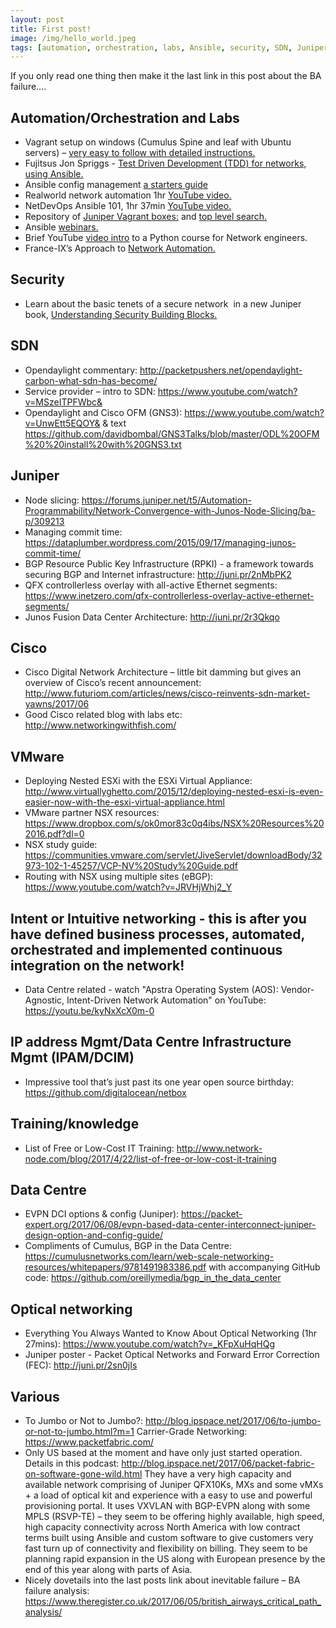 ```yaml
---
layout: post
title: First post!
image: /img/hello_world.jpeg
tags: [automation, orchestration, labs, Ansible, security, SDN, Juniper, Cisco, EVE-NG, VMware, NSX, ESXi, failure, IPAM, DCIM, optical, DWDM, intent, BGP, python, opendaylight]
---
```


If you only read one thing then make it the last link in this post about the BA failure….


## Automation/Orchestration and Labs

* Vagrant setup on windows (Cumulus Spine and leaf with Ubuntu servers) – [very easy to follow with detailed instructions.](https://github.com/CumulusNetworks/cldemo-vagrant-onwindows/blob/master/README.md)
* Fujitsus Jon Spriggs - [Test Driven Development (TDD) for networks, using Ansible.](https://jon.sprig.gs/blog/post/537)
* Ansible config management [a starters guide](https://www.youtube.com/watch?v=fYd_KQpfBs8&)
* Realworld network automation 1hr [YouTube video.](https://www.youtube.com/watch?v=s-eL6M0bOQw&)
* NetDevOps Ansible 101, 1hr 37min [YouTube video.](https://www.youtube.com/watch?v=ArqvSGRzUBw&)
* Repository of [Juniper Vagrant boxes:](https://app.vagrantup.com/juniper) and [top level search.](https://app.vagrantup.com/boxes/search)
* Ansible [webinars.](https://www.ansible.com/webinars-training)
* Brief YouTube [video intro](https://youtu.be/_o_1XLt1hi8) to a Python course for Network engineers. 
* France-IX’s Approach to [Network Automation.](https://forums.juniper.net/t5/Customer-Stories-and-Successes/France-IX-s-Approach-to-Network-Automation/ba-p/308939)


## Security

* Learn about the basic tenets of a secure network  in a new Juniper book, [Understanding Security Building Blocks.](http://juni.pr/2sOF3Ol)


## SDN

* Opendaylight commentary: http://packetpushers.net/opendaylight-carbon-what-sdn-has-become/
* Service provider – intro to SDN: https://www.youtube.com/watch?v=MSzeITPFWbc&
* Opendaylight and Cisco OFM (GNS3): https://www.youtube.com/watch?v=UnwEtt5EQOY& & text https://github.com/davidbombal/GNS3Talks/blob/master/ODL%20OFM%20%20install%20with%20GNS3.txt


## Juniper

* Node slicing: https://forums.juniper.net/t5/Automation-Programmability/Network-Convergence-with-Junos-Node-Slicing/ba-p/309213
* Managing commit time: https://dataplumber.wordpress.com/2015/09/17/managing-junos-commit-time/
* BGP Resource Public Key Infrastructure (RPKI) - a framework towards securing BGP and Internet infrastructure: http://juni.pr/2nMbPK2 
* QFX controllerless overlay with all-active Ethernet segments: https://www.inetzero.com/qfx-controllerless-overlay-active-ethernet-segments/
* Junos Fusion Data Center Architecture: http://juni.pr/2r3Qkqo


## Cisco

* Cisco Digital Network Architecture – little bit damming but gives an overview of Cisco’s recent announcement: http://www.futuriom.com/articles/news/cisco-reinvents-sdn-market-yawns/2017/06
* Good Cisco related blog with labs etc: http://www.networkingwithfish.com/


## VMware

* Deploying Nested ESXi with the ESXi Virtual Appliance: http://www.virtuallyghetto.com/2015/12/deploying-nested-esxi-is-even-easier-now-with-the-esxi-virtual-appliance.html
* VMware partner NSX resources: https://www.dropbox.com/s/ok0mor83c0q4ibs/NSX%20Resources%202016.pdf?dl=0
* NSX study guide: https://communities.vmware.com/servlet/JiveServlet/downloadBody/32973-102-1-45257/VCP-NV%20Study%20Guide.pdf
* Routing with NSX using multiple sites (eBGP): https://www.youtube.com/watch?v=JRVHjWhj2_Y


## Intent or Intuitive networking - this is after you have defined business processes, automated, orchestrated and implemented continuous integration on the network!

* Data Centre related - watch "Apstra Operating System (AOS): Vendor-Agnostic, Intent-Driven Network Automation" on YouTube: https://youtu.be/kyNxXcX0m-0


## IP address Mgmt/Data Centre Infrastructure Mgmt (IPAM/DCIM)

* Impressive tool that’s just past its one year open source birthday: https://github.com/digitalocean/netbox


## Training/knowledge

* List of Free or Low-Cost IT Training: http://www.network-node.com/blog/2017/4/22/list-of-free-or-low-cost-it-training


## Data Centre

* EVPN DCI options & config (Juniper): https://packet-expert.org/2017/06/08/evpn-based-data-center-interconnect-juniper-design-option-and-config-guide/
* Compliments of Cumulus, BGP in the Data Centre: https://cumulusnetworks.com/learn/web-scale-networking-resources/whitepapers/9781491983386.pdf with accompanying GitHub code: https://github.com/oreillymedia/bgp_in_the_data_center


## Optical networking

* Everything You Always Wanted to Know About Optical Networking (1hr 27mins): https://www.youtube.com/watch?v=_KFpXuHqHQg
* Juniper poster - Packet Optical Networks and Forward Error Correction (FEC): http://juni.pr/2sn0jIs  


## Various

* To Jumbo or Not to Jumbo?: http://blog.ipspace.net/2017/06/to-jumbo-or-not-to-jumbo.html?m=1 Carrier-Grade Networking: https://www.packetfabric.com/
* Only US based at the moment and have only just started operation. Details in this podcast: http://blog.ipspace.net/2017/06/packet-fabric-on-software-gone-wild.html They have a very high capacity and available network comprising of Juniper QFX10Ks, MXs and some vMXs + a load of optical kit and experience with a easy to use and powerful provisioning portal. It uses VXVLAN with BGP-EVPN along with some MPLS (RSVP-TE) – they seem to be offering highly available, high speed, high capacity connectivity across North America with low contract terms built using Ansible and custom software to give customers very fast turn up of connectivity and flexibility on billing. They seem to be planning rapid expansion in the US along with European presence by the end of this year along with parts of Asia.
* Nicely dovetails into the last posts link about inevitable failure – BA failure analysis: https://www.theregister.co.uk/2017/06/05/british_airways_critical_path_analysis/
